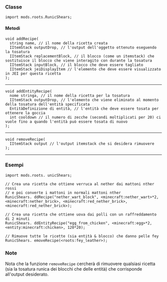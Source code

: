 ### Classe

```zenscript
import mods.roots.RunicShears;
```

#### Metodi

```zenscript
void addRecipe(
  string name, // il nome della ricetta creata
  IItemStack outputDrop, // l'output dell'oggetto ottenuto eseguendo la tosatura
  IItemStack replacementBlock, // il blocco (come un itemstack) che sostituisce il blocco che viene interagito con durante la tosatura
  IItemStack inputBlock, // il blocco che deve essere tagliato
  IItemStack jeiDisplayItem // l'elemento che deve essere visualizzato in JEI per questa ricetta
);
```

* * *

```zenscript
void addEntityRecipe(
  nome stringa, // il nome della ricetta per la tosatura
  IItemStack outputDrop, // l'elemento che viene eliminato al momento della tosatura dell'entità specificata
  EntitàDefinizione di entità, // l'entità che deve essere tosata per ottenere la goccia
  int cooldown // il numero di zecche (secondi moltiplicati per 20) ci vuole fino a quando l'entità può essere tosata di nuovo
);
```

* * *

```zenscript
void removeRecipe(
  IItemStack output // l'output itemstack che si desidera rimuovere
);
```

* * *

### Esempi

```zenscript
import mods.roots. unicShears;

// Crea una ricetta che ottiene verruca al nether dai mattoni nther rossi
// e poi converte i mattoni in normali mattoni nther
RunicShears. ddRecipe("nether_wart_block", <minecraft:nether_wart>*2, <minecraft:nether_brick>, <minecraft:red_nether_brick>, <minecraft:red_nether_brick>);

// Crea una ricetta che ottiene uova dai polli con un raffreddamento di 2 minuti
RunicShears. ddEntityRecipe("egg_from_chicken", <minecraft:egg>*2, <entity:minecraft:chicken>, 120*20);

// Rimuove tutte le ricette (sia entità & blocco) che danno pelle fey
RunicShears. emoveRecipe(<roots:fey_leather>);
```

### Note

Nota che la funzione `removeRecipe` cercherà di rimuovere qualsiasi ricetta (sia la tosatura runica dei blocchi che delle entità) che corrisponde all'output desiderato.